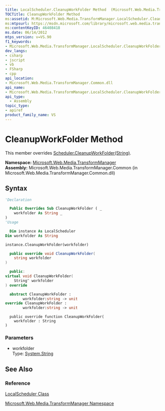 ```yaml
---
title: LocalScheduler.CleanupWorkFolder Method  (Microsoft.Web.Media.TransformManager)
TOCTitle: CleanupWorkFolder Method
ms:assetid: M:Microsoft.Web.Media.TransformManager.LocalScheduler.CleanupWorkFolder(System.String)
ms:mtpsurl: https://msdn.microsoft.com/library/microsoft.web.media.transformmanager.localscheduler.cleanupworkfolder(v=VS.90)
ms:contentKeyID: 46408418
ms.date: 06/14/2012
mtps_version: v=VS.90
f1_keywords:
- Microsoft.Web.Media.TransformManager.LocalScheduler.CleanupWorkFolder
dev_langs:
- csharp
- jscript
- vb
- FSharp
- cpp
api_location:
- Microsoft.Web.Media.TransformManager.Common.dll
api_name:
- Microsoft.Web.Media.TransformManager.LocalScheduler.CleanupWorkFolder
api_type:
  - Assembly
topic_type:
- apiref
product_family_name: VS
---
```


# CleanupWorkFolder Method

This member overrides [Scheduler.CleanupWorkFolder(String)](scheduler-cleanupworkfolder-method-microsoft-web-media-transformmanager.md).

**Namespace:**  [Microsoft.Web.Media.TransformManager](microsoft-web-media-transformmanager-namespace.md)  
**Assembly:**  Microsoft.Web.Media.TransformManager.Common (in Microsoft.Web.Media.TransformManager.Common.dll)

## Syntax

```vb
'Declaration

  Public Overrides Sub CleanupWorkFolder ( _
    workfolder As String _
)
'Usage

  Dim instance As LocalScheduler
Dim workfolder As String

instance.CleanupWorkFolder(workfolder)
```

```csharp
  public override void CleanupWorkFolder(
    string workfolder
)
```

```cpp
  public:
virtual void CleanupWorkFolder(
    String^ workfolder
) override
```

``` fsharp
  abstract CleanupWorkFolder : 
        workfolder:string -> unit 
override CleanupWorkFolder : 
        workfolder:string -> unit 
```

```jscript
  public override function CleanupWorkFolder(
    workfolder : String
)
```

### Parameters

  - workfolder  
    Type: [System.String](https://msdn.microsoft.com/library/s1wwdcbf)  

## See Also

### Reference

[LocalScheduler Class](localscheduler-class-microsoft-web-media-transformmanager.md)

[Microsoft.Web.Media.TransformManager Namespace](microsoft-web-media-transformmanager-namespace.md)
